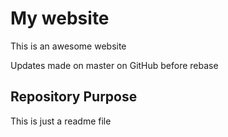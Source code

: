 # My website

This is an awesome website

Updates made on master on GitHub before rebase

## Repository Purpose

This is just a readme file
